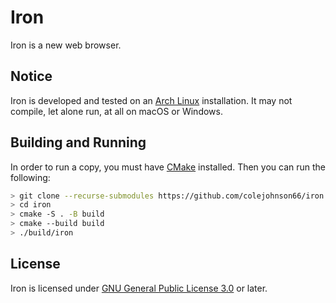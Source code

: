 # Iron

Iron is a new web browser.

## Notice

Iron is developed and tested on an [Arch Linux](https://www.archlinux.org/) installation.
It may not compile, let alone run, at all on macOS or Windows.

## Building and Running

In order to run a copy, you must have [CMake](https://cmake.org/) installed.
Then you can run the following:

```bash
> git clone --recurse-submodules https://github.com/colejohnson66/iron.git
> cd iron
> cmake -S . -B build
> cmake --build build
> ./build/iron
```

## License

Iron is licensed under [GNU General Public License 3.0](https://www.gnu.org/licenses/gpl-3.0.en.html) or later.
